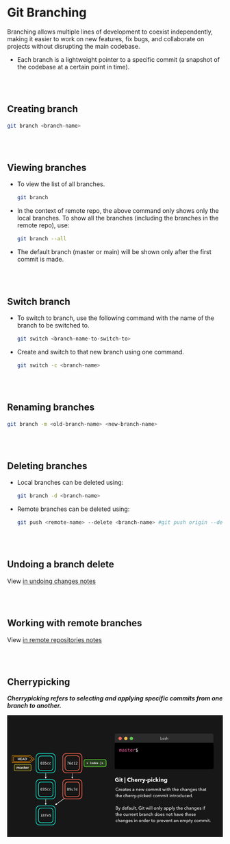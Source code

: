 # Git Branching

Branching allows multiple lines of development to coexist independently, making it easier to work on new features, fix bugs, and collaborate on projects without disrupting the main codebase.

- Each branch is a lightweight pointer to a specific commit (a snapshot of the codebase at a certain point in time).

<br>
<br>

## Creating branch

```bash
git branch <branch-name>
```

<br>
<br>

## Viewing branches

- To view the list of all branches.
  ```bash
  git branch
  ```
- In the context of remote repo, the above command only shows only the local branches. To show all the branches (including the branches in the remote repo), use:

  ```bash
  git branch --all
  ```

* The default branch (master or main) will be shown only after the first commit is made.

<br>
<br>

## Switch branch

- To switch to branch, use the following command with the name of the branch to be switched to.

  ```bash
  git switch <branch-name-to-switch-to>
  ```

- Create and switch to that new branch using one command.

  ```bash
  git switch -c <branch-name>
  ```

<br>
<br>

## Renaming branches

```bash
git branch -m <old-branch-name> <new-branch-name>
```

<br>
<br>

## Deleting branches

- Local branches can be deleted using:

  ```bash
  git branch -d <branch-name>
  ```

- Remote branches can be deleted using:

  ```bash
  git push <remote-name> --delete <branch-name> #git push origin --delete bugfix1.2
  ```

<br>
<br>

## Undoing a branch delete

View [in undoing changes notes](06-undoing-changes.md#undoing-a-branch-delete)

<br>
<br>

## Working with remote branches

View [in remote repositories notes](04-remote-repositories.md#working-with-remote-branches)

<br>
<br>

## Cherrypicking

**_Cherrypicking refers to selecting and applying specific commits from one branch to another._**

![cherry](./_assets/cherrypick.gif)

